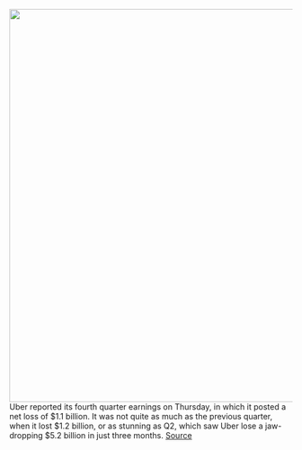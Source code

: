 <img src='https://cdn.vox-cdn.com/thumbor/UL7vitaO7Xnv0uaaSevBdhamjQw=/0x0:2040x1360/1200x800/filters:focal(857x517:1183x843)/cdn.vox-cdn.com/uploads/chorus_image/image/66267918/acastro_180927_1777_uber_0002.0.jpg' width='700px' /><br/>
Uber reported its fourth quarter earnings on Thursday, in which it posted a net loss of $1.1 billion. It was not quite as much as the previous quarter, when it lost $1.2 billion, or as stunning as Q2, which saw Uber lose a jaw-dropping $5.2 billion in just three months.
<a href='https://www.theverge.com/2020/2/6/21126965/uber-q4-earnings-report-net-loss-revenue-profit-2019'> Source <a/>